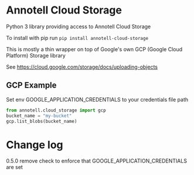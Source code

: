 # Annotell Cloud Storage

Python 3 library providing access to Annotell Cloud Storage

To install with pip run `pip install annotell-cloud-storage`

This is mostly a thin wrapper on top of Google's own GCP (Google Cloud Platform) Storage library

See https://cloud.google.com/storage/docs/uploading-objects

## GCP Example
Set env GOOGLE_APPLICATION_CREDENTIALS to your credentials file path
```python
from annotell.cloud_storage import gcp
bucket_name = "my-bucket"
gcp.list_blobs(bucket_name)
```

# Change log

0.5.0 remove check to enforce that GOOGLE_APPLICATION_CREDENTIALS are set